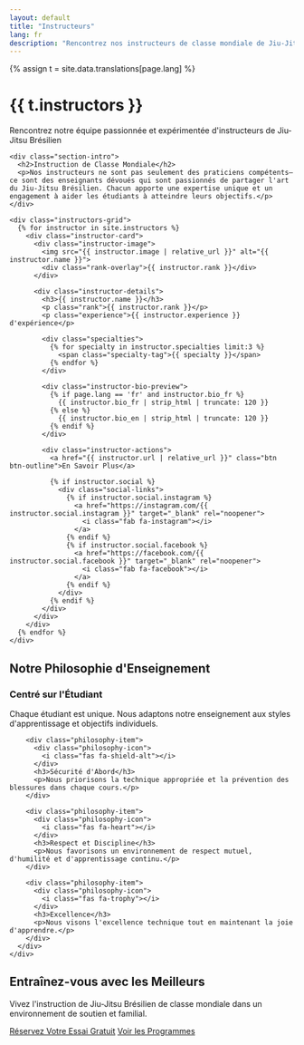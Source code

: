 ```yaml
---
layout: default
title: "Instructeurs"
lang: fr
description: "Rencontrez nos instructeurs de classe mondiale de Jiu-Jitsu Brésilien chez Armada BJJ. Expérimentés, certifiés et passionnés d'enseignement."
---
```


{% assign t = site.data.translations[page.lang] %}

<div class="page-header">
  <div class="wrapper">
    <h1>{{ t.instructors }}</h1>
    <p>Rencontrez notre équipe passionnée et expérimentée d'instructeurs de Jiu-Jitsu Brésilien</p>
  </div>
</div>

<section class="instructors-section">
  <div class="wrapper">
    
    <div class="section-intro">
      <h2>Instruction de Classe Mondiale</h2>
      <p>Nos instructeurs ne sont pas seulement des praticiens compétents—ce sont des enseignants dévoués qui sont passionnés de partager l'art du Jiu-Jitsu Brésilien. Chacun apporte une expertise unique et un engagement à aider les étudiants à atteindre leurs objectifs.</p>
    </div>
    
    <div class="instructors-grid">
      {% for instructor in site.instructors %}
        <div class="instructor-card">
          <div class="instructor-image">
            <img src="{{ instructor.image | relative_url }}" alt="{{ instructor.name }}">
            <div class="rank-overlay">{{ instructor.rank }}</div>
          </div>
          
          <div class="instructor-details">
            <h3>{{ instructor.name }}</h3>
            <p class="rank">{{ instructor.rank }}</p>
            <p class="experience">{{ instructor.experience }} d'expérience</p>
            
            <div class="specialties">
              {% for specialty in instructor.specialties limit:3 %}
                <span class="specialty-tag">{{ specialty }}</span>
              {% endfor %}
            </div>
            
            <div class="instructor-bio-preview">
              {% if page.lang == 'fr' and instructor.bio_fr %}
                {{ instructor.bio_fr | strip_html | truncate: 120 }}
              {% else %}
                {{ instructor.bio_en | strip_html | truncate: 120 }}
              {% endif %}
            </div>
            
            <div class="instructor-actions">
              <a href="{{ instructor.url | relative_url }}" class="btn btn-outline">En Savoir Plus</a>
              
              {% if instructor.social %}
                <div class="social-links">
                  {% if instructor.social.instagram %}
                    <a href="https://instagram.com/{{ instructor.social.instagram }}" target="_blank" rel="noopener">
                      <i class="fab fa-instagram"></i>
                    </a>
                  {% endif %}
                  {% if instructor.social.facebook %}
                    <a href="https://facebook.com/{{ instructor.social.facebook }}" target="_blank" rel="noopener">
                      <i class="fab fa-facebook"></i>
                    </a>
                  {% endif %}
                </div>
              {% endif %}
            </div>
          </div>
        </div>
      {% endfor %}
    </div>
    
  </div>
</section>

<section class="instructor-philosophy">
  <div class="wrapper">
    <div class="philosophy-content">
      <h2>Notre Philosophie d'Enseignement</h2>
      <div class="philosophy-grid">
        <div class="philosophy-item">
          <div class="philosophy-icon">
            <i class="fas fa-user-graduate"></i>
          </div>
          <h3>Centré sur l'Étudiant</h3>
          <p>Chaque étudiant est unique. Nous adaptons notre enseignement aux styles d'apprentissage et objectifs individuels.</p>
        </div>
        
        <div class="philosophy-item">
          <div class="philosophy-icon">
            <i class="fas fa-shield-alt"></i>
          </div>
          <h3>Sécurité d'Abord</h3>
          <p>Nous priorisons la technique appropriée et la prévention des blessures dans chaque cours.</p>
        </div>
        
        <div class="philosophy-item">
          <div class="philosophy-icon">
            <i class="fas fa-heart"></i>
          </div>
          <h3>Respect et Discipline</h3>
          <p>Nous favorisons un environnement de respect mutuel, d'humilité et d'apprentissage continu.</p>
        </div>
        
        <div class="philosophy-item">
          <div class="philosophy-icon">
            <i class="fas fa-trophy"></i>
          </div>
          <h3>Excellence</h3>
          <p>Nous visons l'excellence technique tout en maintenant la joie d'apprendre.</p>
        </div>
      </div>
    </div>
  </div>
</section>

<section class="instructor-cta">
  <div class="wrapper">
    <div class="cta-content">
      <h2>Entraînez-vous avec les Meilleurs</h2>
      <p>Vivez l'instruction de Jiu-Jitsu Brésilien de classe mondiale dans un environnement de soutien et familial.</p>
      <div class="cta-buttons">
        <a href="{{ '/fr/contact/' | relative_url }}#trial" class="btn btn-primary btn-large">Réservez Votre Essai Gratuit</a>
        <a href="{{ '/fr/programmes/' | relative_url }}" class="btn btn-secondary btn-large">Voir les Programmes</a>
      </div>
    </div>
  </div>
</section>